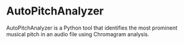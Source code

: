 # AutoPitchAnalyzer
AutoPitchAnalyzer is a Python tool that identifies the most prominent musical pitch in an audio file using Chromagram analysis.
